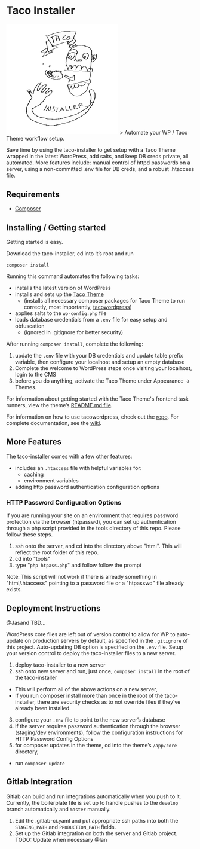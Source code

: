 # Taco Installer
<img alt="Taco Installer Image By Michael Herring" src="https://raw.githubusercontent.com/tacowordpress/taco-installer/master/image-taco-installer.gif?cachebust=234233242" width="300">
> Automate your WP / Taco Theme workflow setup.

Save time by using the taco-installer to get setup with a Taco Theme wrapped in the latest WordPress, add salts, and keep DB creds private, all automated. More features include: manual control of httpd passwords on a server, using a non-committed .env file for DB creds, and a robust .htaccess file.

## Requirements
* [Composer](https://getcomposer.org/)

## Installing / Getting started

Getting started is easy.

Download the taco-installer, cd into it’s root and run

```shell
composer install
```

Running this command automates the following tasks:
* installs the latest version of WordPress
* installs and sets up the [Taco Theme](https://github.com/tacowordpress/taco-theme)
  * (installs all necessary composer packages for Taco Theme to run correctly, most importantly, [tacowordpress](https://github.com/tacowordpress/tacowordpress))
* applies salts to the `wp-config.php` file
* loads database credentials from a `.env` file for easy setup and obfuscation
  * (ignored in .gitignore for better security)

After running `composer install`, complete the following:

1. update the `.env` file with your DB credentials and update table prefix variable, then configure your localhost and setup an empty database
2. Complete the welcome to WordPress steps once visiting your localhost, login to the CMS
3. before you do anything, activate the Taco Theme under Appearance -> Themes.

For information about getting started with the Taco Theme's frontend task runners, view the theme’s [README.md file](https://github.com/tacowordpress/taco-theme/tree/master/src).

For information on how to use tacowordpress, check out the [repo](https://github.com/tacowordpress/tacowordpress). For complete documentation, see the [wiki](https://github.com/tacowordpress/tacowordpress/wiki).

## More Features

The taco-installer comes with a few other features:

* includes an `.htaccess` file with helpful variables for:
  * caching
  * environment variables
* adding http password authentication configuration options

### HTTP Password Configuration Options

If you are running your site on an environment that requires password protection via the browser (htpasswd), you can set up authentication through a php script provided in the tools directory of this repo. Please follow these steps.

1. ssh onto the server, and cd into the directory above "html". This will reflect the root folder of this repo.
2. cd into "tools"
3. type "`php htpass.php`" and follow follow the prompt

Note: This script will not work if there is already something in "html/.htaccess" pointing to a password file or a "htpasswd" file already exists.

## Deployment Instructions

@Jasand TBD...

WordPress core files are left out of version control to allow for WP to auto-update on production servers by default, as specified in the `.gitignore` of this project. Auto-updating DB option is specified on the `.env` file. Setup your version control to deploy the taco-installer files to a new server.

1. deploy taco-installer to a new server
2. ssh onto new server and run, just once, `composer install` in the root of the taco-installer
  * This will perform all of the above actions on a new server,
  * If you run composer install more than once in the root of the taco-installer, there are security checks as to not override files if they’ve already been installed.
3. configure your `.env` file to point to the new server’s database
4. if the server requires password authentication through the browser (staging/dev environments), follow the configuration instructions for HTTP Password Config Options
5. for composer updates in the theme, cd into the theme’s `/app/core` directory,
  * run `composer update`

## Gitlab Integration
Gitlab can build and run integrations automatically when you push to it.  Currently, the boilerplate file is set up to handle pushes to the `develop` branch automatically and `master` manually.

1. Edit the .gitlab-ci.yaml and put appropriate ssh paths into both the `STAGING_PATH` and `PRODUCTION_PATH` fields.
2. Set up the Gitlab integration on both the server and Gitlab project.  TODO: Update when necessary @Ian
